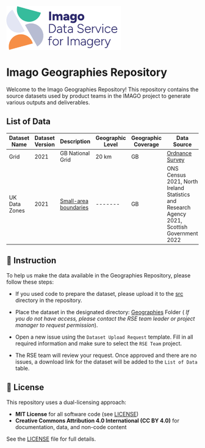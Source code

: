 
<img src="assets/Imago-logo.png" alt="Imago Logo" width="300"/>

# Imago Geographies Repository

Welcome to the Imago Geographies Repository!
This repository contains the source datasets used by product teams in the IMAGO project to generate various outputs and deliverables.

## List of Data

| Dataset Name  | Dataset Version | Description      | Geographic Level | Geographic Coverage  | Data Source                                                                                       | Code         | Download         |
|---------------|-----------------|------------------|-------------------|---------------------|---------------------------------------------------------------------------------------------------|--------------|------------------|
| Grid          |2021             | GB National Grid | 20 km             |GB                   | [Ordnance Survey](https://github.com/OrdnanceSurvey/OS-British-National-Grids?tab=readme-ov-file) |[Link](https://github.com/Imago-SDRUK/geographies/blob/main/src/GB.Grid.20km.py)      |[Link](https://theuniversityofliverpool.sharepoint.com/:u:/r/sites/imago-O365-Team/Shared%20Documents/01.%20Imago%20delivery%20(General)/09.%20Imago%20Data/Geographies/%5BDo%20Not%20Upload%20Here%5D-Upload-Storage/uk_20km_grid.gpkg.zip?csf=1&web=1&e=1UJ8Yu)|
|UK Data Zones |2021                 |[Small-area boundaries](https://github.com/Imago-SDRUK/geographies/tree/main/Documents/UK-Data-Zone-Sescription.md)                  |-------              |GB                     |ONS Census 2021, North Ireland Statistics and Research Agency 2021, Scottish Government 2022|-----            |[Link](https://theuniversityofliverpool.sharepoint.com/:u:/r/sites/imago-O365-Team/Shared%20Documents/01.%20Imago%20delivery%20(General)/09.%20Imago%20Data/Geographies/%5BDo%20Not%20Upload%20Here%5D-Upload-Storage/uk_datazones.gpkg.zip?csf=1&web=1&e=k33vJd)|


## 📖 Instruction

To help us make the data available in the Geographies Repository, please follow these steps:

- If you used code to prepare the dataset, please upload it to the [src](https://github.com/Imago-SDRUK/geographies/tree/main/src) directory in the repository.
- Place the dataset in the designated directory: [Geographies](https://theuniversityofliverpool.sharepoint.com/:f:/r/sites/imago-O365-Team/Shared%20Documents/01.%20Imago%20delivery%20(General)/09.%20Imago%20Data/Geographies?csf=1&web=1&e=hFFyxs) Folder ( _If you do not have access, please contact the RSE team leader or project manager to request permission_).

- Open a new issue using the `Dataset Upload Request` template. Fill in all required information and make sure to select the `RSE Team` project.

- The RSE team will review your request. Once approved and there are no issues, a download link for the dataset will be added to the `List of Data` table.

## 🙋 License

This repository uses a dual-licensing approach:

- **MIT License** for all software code (see [LICENSE](LICENSE))
- **Creative Commons Attribution 4.0 International (CC BY 4.0)** for documentation, data, and non-code content

See the [LICENSE](LICENSE) file for full details.

<!-- ALL-CONTRIBUTORS-LIST:START - Do not remove or modify this section -->
<!-- prettier-ignore-start -->
<!-- markdownlint-disable -->

<!-- markdownlint-restore -->
<!-- prettier-ignore-end -->

<!-- ALL-CONTRIBUTORS-LIST:END -->

